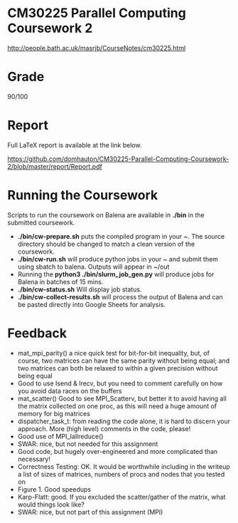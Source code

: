 # CM30225 Parallel Computing Coursework 2
http://people.bath.ac.uk/masrjb/CourseNotes/cm30225.html

# Grade
90/100

# Report
Full LaTeX report is available at the link below.

https://github.com/domhauton/CM30225-Parallel-Computing-Coursework-2/blob/master/report/Report.pdf

# Running the Coursework
Scripts to run the coursework on Balena are available in **./bin** in the submitted coursework.
- **./bin/cw-prepare.sh** puts the compiled program in your ~. The source directory should be changed to match a clean version of the coursework.
- **./bin/cw-run.sh** will produce python jobs in your ~ and submit them using sbatch to balena. Outputs will appear in ~/out
- Running the **python3 ./bin/slurm_job_gen.py** will produce jobs for Balena in batches of 15 mins. 
- **./bin/cw-status.sh** Will display job status.
- **./bin/cw-collect-results.sh** will process the output of Balena and can be pasted directly into Google Sheets for analysis.

# Feedback

- mat_mpi_parity() a nice quick test for bit-for-bit inequality, but, of course, two matrices can have the same parity without being equal; and two matrices can both be relaxed to within a given precision without being equal
- Good to use Isend & Irecv, but you need to comment carefully on how you avoid data races on the buffers
- mat_scatter() Good to see MPI_Scatterv, but better it to avoid having all the matrix collected on one proc, as this will need a huge amount of memory for big matrices
- dispatcher_task_t: from reading the code alone, it is hard to discern your approach.  More (high level) comments in the code, please!
- Good use of MPI_Iallreduce()
- SWAR: nice, but not needed for this assignment
- Good code, but hugely over-engineered and more complicated than necessary!
- Correctness Testing:  OK. It would be worthwhile including in the writeup a list of sizes of matrices, numbers of procs and nodes that you tested on
- Figure 1. Good speedups
- Karp-Flatt: good. If you excluded the scatter/gather of the matrix, what would things look like?
- SWAR: nice, but not part of this assignment (MPI)
